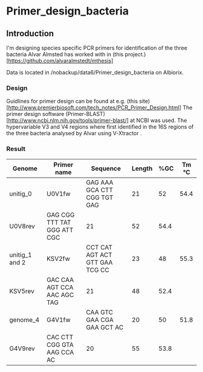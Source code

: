 # Primer_design_bacteria

## Introduction
I'm designing species specific PCR primers for identification of the three bacteria Alvar Almsted has worked with in (this project.)[https://github.com/alvaralmstedt/mthesis]

Data is located in /nobackup/data6/Primer_design_bacteria on Albiorix.

### Design
Guidlines for primer design can be found at e.g. (this site)[http://www.premierbiosoft.com/tech_notes/PCR_Primer_Design.html]
The primer design software (Primer-BLAST)[http://www.ncbi.nlm.nih.gov/tools/primer-blast/] at NCBI was used.
The hypervariable V3 and V4 regions where first identified in the 16S regions of the three bacteria analysed by Alvar using V-Xtractor	.

### Result

Genome | Primer name | Sequence | Length | %GC | Tm °C
-------|-------------|----------|--------|----|---
unitig_0 | U0V1fw | GAG AAA GCA CTT CGG TGT GAG | 21 | 52 | 54.4
| U0V8rev | GAG CGG TTT TAT GGG ATT CGC | 21 | 52 | 54.4
unitig_1 and 2 | KSV2fw | CCT CAT AGT ACT GTT GAA TCG CC | 23 | 48 | 55.3
| KSV5rev | GAC CAA AGT CCA AAC AGC TAG | 21 | 48 | 52.4
genome_4 | G4V1fw | CAA GTC GAA CGA GAA GCT AC | 20 | 50 | 51.8
| G4V9rev | CAC CTT CGG GTA AAG CCA AC | 20 | 55 | 53.8

